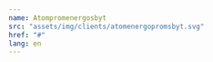 ```yaml
---
name: Atompromenergosbyt
src: "assets/img/clients/atomenergopromsbyt.svg"
href: "#"
lang: en
---
```

